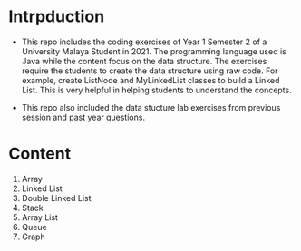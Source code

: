# Intrpduction
* This repo includes the coding exercises of Year 1 Semester 2 of a University Malaya Student in 2021.
The programming language used is Java while the content focus on the data structure.
The exercises require the students to create the data structure using raw code.
For example, create ListNode and MyLinkedList classes to build a Linked List.
This is very helpful in helping students to understand the concepts.

* This repo also included the data stucture lab exercises from previous session and past year questions.

# Content
1. Array
2. Linked List
3. Double Linked List
4. Stack
5. Array List
6. Queue
7. Graph



